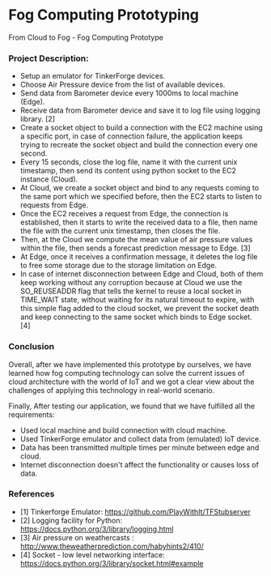 # Fog Computing Prototyping
From Cloud to Fog - Fog Computing Prototype

### Project Description:
- Setup an emulator for TinkerForge devices.
- Choose Air Pressure device from the list of available devices.
- Send data from Barometer device every 1000ms to local machine (Edge).
- Receive data from Barometer device and save it to log file using logging library. [2]
- Create a socket object to build a connection with the EC2 machine using a specific port, in case of connection failure, the application keeps trying to recreate the socket object and build the connection every one second.
- Every 15 seconds, close the log file, name it with the current unix timestamp, then send its content using python socket to the EC2 instance (Cloud).
- At Cloud, we create a socket object and bind to any requests coming to the same port which we specified before, then the EC2 starts to listen to requests from Edge. 
- Once the EC2 receives a request from Edge, the connection is established, then it starts to write the received data to a file, then name the file with the current unix timestamp, then closes the file.
- Then, at the Cloud we compute the mean value of air pressure values within the file, then sends a forecast prediction message to Edge. [3]
- At Edge, once it receives a confirmation message, it deletes the log file to free some storage due to the storage limitation on Edge.
- In case of internet disconnection between Edge and Cloud, both of them keep working without any corruption because at Cloud we use the SO_REUSEADDR flag that tells the kernel to reuse a local socket in TIME_WAIT state, without waiting for its natural timeout to expire, with this simple flag added to the cloud socket, we prevent the socket death and keep connecting to the same socket which binds to Edge socket. [4]

### Conclusion
Overall, after we have implemented this prototype by ourselves, we have learned how fog computing technology can solve the current issues of cloud architecture with the world of IoT and we got a clear view about the challenges of applying this technology in real-world scenario.

Finally, After testing our application, we found that we have fulfilled all the requirements:
- Used local machine and build connection with cloud machine.
- Used TinkerForge emulator and collect data from (emulated) IoT device.
- Data has been transmitted multiple times per minute between edge and cloud.
- Internet disconnection doesn't affect the functionality or causes loss of data.

### References
- [1] Tinkerforge Emulator: https://github.com/PlayWithIt/TFStubserver 
- [2] Logging facility for Python: https://docs.python.org/3/library/logging.html
- [3] Air pressure on weathercasts : http://www.theweatherprediction.com/habyhints2/410/ 
- [4] Socket - low level networking interface: https://docs.python.org/3/library/socket.html#example

